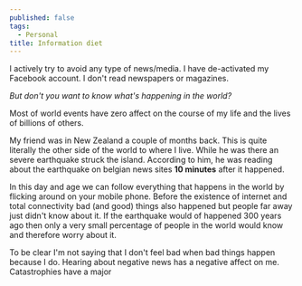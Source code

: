 ```yaml
---
published: false
tags:
  - Personal
title: Information diet
---
```

I actively try to avoid any type of news/media. I have de-activated my Facebook account. I don't read newspapers or magazines. 

*But don't you want to know what's happening in the world?*

Most of world events have zero affect on the course of my life and the lives of billions of others. 

My friend was in New Zealand a couple of months back. This is quite literally the other side of the world to where I live. While he was there an severe earthquake struck the island. According to him, he was reading about the earthquake on belgian news sites **10 minutes** after it happened. 

In this day and age we can follow everything that happens in the world by flicking around on your mobile phone.  Before the existence of internet and total connectivity bad (and good) things also happened but people far away just didn't know about it. If the earthquake would of happened 300 years ago then only a very small percentage of people in the world would know and therefore worry about it.

To be clear I'm not saying that I don't feel bad when bad things happen because I do. Hearing about negative news has a negative affect on me. Catastrophies have a major 

